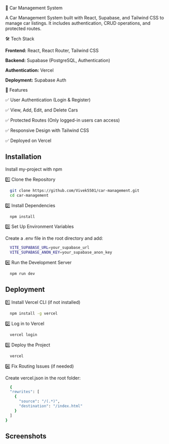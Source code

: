 
🚗 Car Management System

A Car Management System built with React, Supabase, and Tailwind CSS to manage car listings. It includes authentication, CRUD operations, and protected routes.


🛠️ Tech Stack

**Frontend:** React, React Router, Tailwind CSS

**Backend:** Supabase (PostgreSQL, Authentication)

**Authentication:** Vercel

**Deployment:** Supabase Auth



🚀 Features

✅ User Authentication (Login & Register)

✅ View, Add, Edit, and Delete Cars

✅ Protected Routes (Only logged-in users can access)

✅ Responsive Design with Tailwind CSS

✅ Deployed on Vercel


## Installation

Install my-project with npm

1️⃣ Clone the Repository
```bash
  git clone https://github.com/Vivek5501/car-management.git
  cd car-management
```

2️⃣ Install Dependencies
```bash
  npm install
```

3️⃣ Set Up Environment Variables

Create a .env file in the root directory and add:
```bash
  VITE_SUPABASE_URL=your_supabase_url
  VITE_SUPABASE_ANON_KEY=your_supabase_anon_key
```

4️⃣ Run the Development Server
```bash
  npm run dev
```
## Deployment

1️⃣ Install Vercel CLI (if not installed)

```bash
  npm install -g vercel
```

2️⃣ Log in to Vercel
```bash
  vercel login
```

3️⃣ Deploy the Project
```bash
  vercel
```

4️⃣ Fix Routing Issues (if needed)

Create vercel.json in the root folder:
```bash
  {
  "rewrites": [
    {
      "source": "/(.*)",
      "destination": "/index.html"
    }
  ]
}

```


## Screenshots




